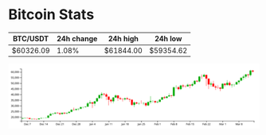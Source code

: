 # Bitcoin Stats

BTC/USDT|24h change|24h high|24h low|
|---|---|---|---|
|$60326.09|1.08%|$61844.00|$59354.62|

<img src="./chart.svg">
